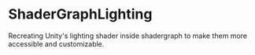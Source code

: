 # ShaderGraphLighting
Recreating Unity's lighting shader inside shadergraph to make them more accessible and customizable. 
